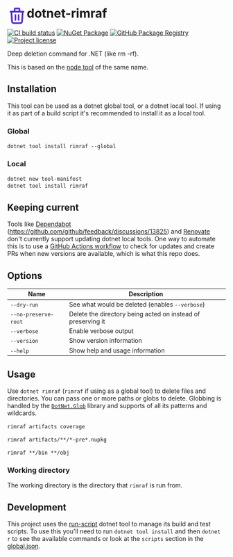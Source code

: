 # <img src="assets/icon.svg" align="left" height="45"> dotnet-rimraf

[![CI build status](https://github.com/xt0rted/dotnet-rimraf/actions/workflows/ci.yml/badge.svg?branch=main)](https://github.com/xt0rted/dotnet-rimraf/actions/workflows/ci.yml)
[![NuGet Package](https://img.shields.io/nuget/v/rimraf?logo=nuget)](https://www.nuget.org/packages/rimraf)
[![GitHub Package Registry](https://img.shields.io/badge/github-package_registry-yellow?logo=nuget)](https://nuget.pkg.github.com/xt0rted/index.json)
[![Project license](https://img.shields.io/github/license/xt0rted/dotnet-rimraf)](LICENSE)

Deep deletion command for .NET (like rm -rf).

This is based on the [node tool](https://github.com/isaacs/rimraf) of the same name.

## Installation

This tool can be used as a dotnet global tool, or a dotnet local tool.
If using it as part of a build script it's recommended to install it as a local tool.

### Global

```console
dotnet tool install rimraf --global
```

### Local

```console
dotnet new tool-manifest
dotnet tool install rimraf
```

## Keeping current

Tools like [Dependabot](https://github.com/apps/dependabot) (https://github.com/github/feedback/discussions/13825) and [Renovate](https://github.com/marketplace/renovate) don't currently support updating dotnet local tools.
One way to automate this is to use a [GitHub Actions workflow](https://github.com/xt0rted/dotnet-tool-update-test) to check for updates and create PRs when new versions are available, which is what this repo does.

## Options

Name | Description
-- | --
`--dry-run` | See what would be deleted (enables `--verbose`)
`--no-preserve-root` | Delete the directory being acted on instead of preserving it
`--verbose` | Enable verbose output
`--version` | Show version information
`--help` | Show help and usage information

## Usage

Use `dotnet rimraf` (`rimraf` if using as a global tool) to delete files and directories.
You can pass one or more paths or globs to delete.
Globbing is handled by the [`DotNet.Glob`](https://github.com/dazinator/DotNet.Glob) library and supports of all its patterns and wildcards.

```console
rimraf artifacts coverage
```

```console
rimraf artifacts/**/*-pre*.nupkg
```

```console
rimraf **/bin **/obj
```

### Working directory

The working directory is the directory that `rimraf` is run from.

## Development

This project uses the [run-script](https://github.com/xt0rted/dotnet-run-script) dotnet tool to manage its build and test scripts.
To use this you'll need to run `dotnet tool install` and then `dotnet r` to see the available commands or look at the `scripts` section in the [global.json](global.json).
